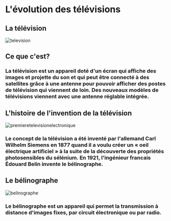 # L'évolution des télévisions
## La télévision
![television](https://user-images.githubusercontent.com/94695753/145551005-9df3f00d-ace1-45d8-8c67-bde7ba36e261.PNG)

## Ce que c'est?
### La télévision est un appareil doté d'un écran qui affiche des images et projette du son et qui peut être connecté à des satellites grâce à une antenne pour pouvoir afficher des postes de télévision qui viennent de loin. Des nouveaux modèles de télévisions viennent avec une antenne réglable intégrée.

## L'histoire de l'invention de la télévision
![premieretelevisionelectronique](https://user-images.githubusercontent.com/94695753/145555156-9a6364aa-55c6-473f-a672-edf2637550a7.PNG)
### Le concept de la télévision a été inventé par l'allemand Carl Wilhelm Siemens en 1877 quand il a voulu créer un « oeil électrique artificiel »  à la suite de la découverte des propriétés photosensibles du sélénium. En 1921, l'ingénieur francais Édouard Belin invente le bélinographe.
## Le bélinographe
![belinographe](https://user-images.githubusercontent.com/94695753/145558291-03eb3673-0bc0-4291-937e-0874832cc636.PNG)
### Le bélinographe est un appareil qui permet la transmission à distance d'images fixes, par circuit électronique ou par radio.
